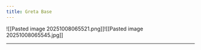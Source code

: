 ```yaml
---
title: Greta Base
---
```


![[Pasted image 20251008065521.png]]![[Pasted image 20251008065545.jpg]]

---

